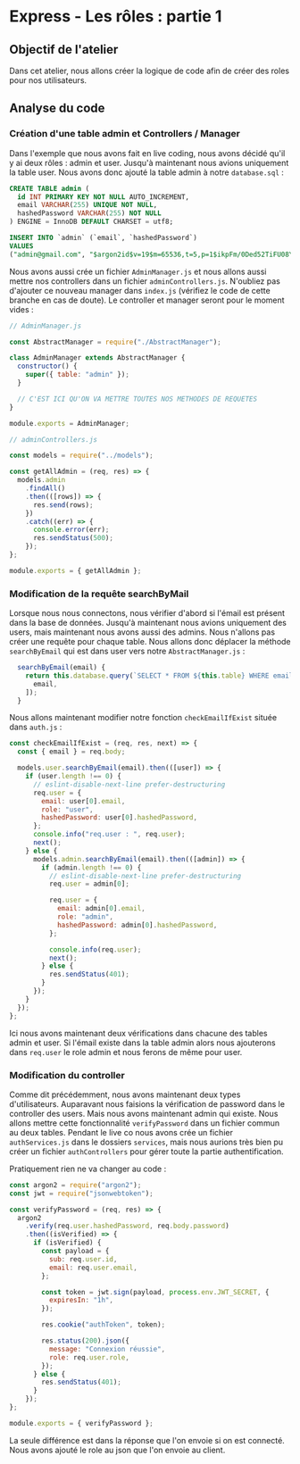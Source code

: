 # Express - Les rôles : partie 1

## Objectif de l'atelier

Dans cet atelier, nous allons créer la logique de code afin de créer des roles pour nos utilisateurs.


## Analyse du code

### Création d'une table admin et Controllers / Manager

Dans l'exemple que nous avons fait en live coding, nous avons décidé qu'il y ai deux rôles : admin et user.
Jusqu'à maintenant nous avions uniquement la table user. Nous avons donc ajouté la table admin à notre `database.sql` :

```SQL
CREATE TABLE admin (
  id INT PRIMARY KEY NOT NULL AUTO_INCREMENT,
  email VARCHAR(255) UNIQUE NOT NULL,
  hashedPassword VARCHAR(255) NOT NULL
) ENGINE = InnoDB DEFAULT CHARSET = utf8;

INSERT INTO `admin` (`email`, `hashedPassword`)
VALUES
("admin@gmail.com", "$argon2id$v=19$m=65536,t=5,p=1$ikpFm/0Ded52TiFU08Y2uw$MkLfR6uw5vFZbB0vBOmbrUIWumck3tS0K8TWj9aDpWw");
```

Nous avons aussi crée un fichier `AdminManager.js` et nous allons aussi mettre nos controllers dans un fichier `adminControllers.js`. N'oubliez pas d'ajouter ce nouveau manager dans `index.js` (vérifiez le code de cette branche en cas de doute).
Le controller et manager seront pour le moment vides :


```js
// AdminManager.js

const AbstractManager = require("./AbstractManager");

class AdminManager extends AbstractManager {
  constructor() {
    super({ table: "admin" });
  }

  // C'EST ICI QU'ON VA METTRE TOUTES NOS METHODES DE REQUETES
}

module.exports = AdminManager;

// adminControllers.js

const models = require("../models");

const getAllAdmin = (req, res) => {
  models.admin
    .findAll()
    .then(([rows]) => {
      res.send(rows);
    })
    .catch((err) => {
      console.error(err);
      res.sendStatus(500);
    });
};

module.exports = { getAllAdmin };

```


### Modification de la requête searchByMail

Lorsque nous nous connectons, nous vérifier d'abord si l'émail est présent dans la base de données.
Jusqu'à maintenant nous avions uniquement des users, mais maintenant nous avons aussi des admins. Nous n'allons pas créer une requête pour chaque table. Nous allons donc déplacer la méthode `searchByEmail` qui est dans user vers notre `AbstractManager.js` :


```js
  searchByEmail(email) {
    return this.database.query(`SELECT * FROM ${this.table} WHERE email = ?`, [
      email,
    ]);
  }
```


Nous allons maintenant modifier notre fonction `checkEmailIfExist` située dans `auth.js` :

```js
const checkEmailIfExist = (req, res, next) => {
  const { email } = req.body;

  models.user.searchByEmail(email).then(([user]) => {
    if (user.length !== 0) {
      // eslint-disable-next-line prefer-destructuring
      req.user = {
        email: user[0].email,
        role: "user",
        hashedPassword: user[0].hashedPassword,
      };
      console.info("req.user : ", req.user);
      next();
    } else {
      models.admin.searchByEmail(email).then(([admin]) => {
        if (admin.length !== 0) {
          // eslint-disable-next-line prefer-destructuring
          req.user = admin[0];

          req.user = {
            email: admin[0].email,
            role: "admin",
            hashedPassword: admin[0].hashedPassword,
          };

          console.info(req.user);
          next();
        } else {
          res.sendStatus(401);
        }
      });
    }
  });
};
```

Ici nous avons maintenant deux vérifications dans chacune des tables admin et user. Si l'émail existe dans la table admin alors nous ajouterons dans `req.user` le role admin et nous ferons de même pour user.


### Modification du controller

Comme dit précédemment, nous avons maintenant deux types d'utilisateurs. Auparavant nous faisions la vérification de password dans le controller des users. Mais nous avons maintenant admin qui existe.
Nous allons mettre cette fonctionnalité `verifyPassword` dans un fichier commun au deux tables. Pendant le live co nous avons crée un fichier `authServices.js` dans le dossiers `services`, mais nous aurions très bien pu créer un fichier `authControllers` pour gérer toute la partie authentification.

Pratiquement rien ne va changer au code :

```js
const argon2 = require("argon2");
const jwt = require("jsonwebtoken");

const verifyPassword = (req, res) => {
  argon2
    .verify(req.user.hashedPassword, req.body.password)
    .then((isVerified) => {
      if (isVerified) {
        const payload = {
          sub: req.user.id,
          email: req.user.email,
        };

        const token = jwt.sign(payload, process.env.JWT_SECRET, {
          expiresIn: "1h",
        });

        res.cookie("authToken", token);

        res.status(200).json({
          message: "Connexion réussie",
          role: req.user.role,
        });
      } else {
        res.sendStatus(401);
      }
    });
};

module.exports = { verifyPassword };
```

La seule différence est dans la réponse que l'on envoie si on est connecté. Nous avons ajouté le role au json que l'on envoie au client.
